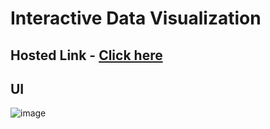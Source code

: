 # Interactive Data Visualization
## Hosted Link - [Click here](https://sanketmahadik191.github.io/Mini-Projects/Data%20Show/index.html)

## UI

![image](https://github.com/sanketmahadik191/Mini-Projects/assets/125791466/f6a73590-a720-41e3-af25-484d8e24371a)
